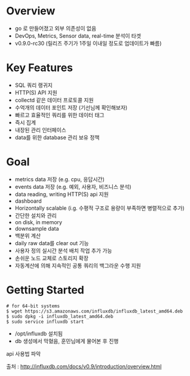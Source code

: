 Overview 
========

- go 로 만들어졌고 외부 의존성이 없음 
- DevOps, Metrics, Sensor data, real-time 분석이 타겟
- v0.9.0-rc30 (릴리즈 주기가 1주일 이내일 정도로 업데이트가 빠름)

Key Features
=============

- SQL 쿼리 랭귀지
- HTTP(S) API 지원
- collectd 같은 데이터 프로토콜 지원 
- 수억개의 데이터 포인트 저장 (기선님께 확인해보자)
- 빠르고 효율적인 쿼리를 위한 데이터 태그
- 즉시 집계 
- 내장된 관리 인터페이스
- data를 위한 database 관리 보유 정책 

Goal
====

- metrics data 저장 (e.g. cpu, 응답시간)
- events data 저장 (e.g. 예외, 사용자, 비즈니스 분석)
- data reading, writing HTTP(S) api 지원
- dashboard 
- Horizontally scalable (i.g. 수평적 구조로 용량이 부족하면 병렬적으로 추가)
- 간단한 설치와 관리 
- on disk, in memory
- downsample data
- 백분위 계산 
- daily raw data를 clear out 기능
- 사용자 정의 실시간 분석 배치 작업 추가 가능 
- 손쉬운 노드 교체로 스토리지 확장 
- 자동계산에 의해 지속적인 공통 쿼리의 백그라운 수행 지원
    
Getting Started
================

```
# for 64-bit systems
$ wget https://s3.amazonaws.com/influxdb/influxdb_latest_amd64.deb
$ sudo dpkg -i influxdb_latest_amd64.deb
$ sudo service influxdb start
```

- /opt/influxdb 설치됨 
- db 생성에서 막혔음, 훈민님에게 물어본 후 진행 

api 사용법 파악 

출처 : http://influxdb.com/docs/v0.9/introduction/overview.html

